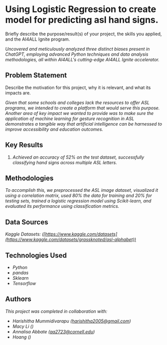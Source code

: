 # Using Logistic Regression to create model for predicting asl hand signs.

Briefly describe the purpose/result(s) of your project, the skills you applied, and the AI4ALL Ignite program.

*Uncovered and meticulously analyzed three distinct biases present in ChatGPT, employing advanced Python techniques and data analysis methodologies, all within AI4ALL's cutting-edge AI4ALL Ignite accelerator.*


## Problem Statement <!--- do not change this line -->
Describe the motivation for this project, why it is relevant, and what its impacts are.

*Given that some schools and colleges lack the resources to offer ASL programs, we intended to create a platform that would serve this purpose. Another area of key impact we wanted to provide was to make sure the application of machine learning for gesture recognition in ASL demonstrates a tangible way that artificial intelligence can be harnessed to improve accessibility and education outcomes.*

## Key Results <!--- do not change this line -->

1. *Achieved an accuracy of 52% on the test dataset, successfully classifying hand signs across multiple ASL letters.*

## Methodologies <!--- do not change this line -->

*To accomplish this, we preprocessed the ASL image dataset, visualized it using a correlation matrix, used 80% the data for training and 20% for testing sets, trained a logistic regression model using Scikit-learn, and evaluated its performance using classification metrics.*

## Data Sources <!--- do not change this line -->

*Kaggle Datasets: ([https://www.kaggle.com/datasets](https://www.kaggle.com/datasets/grassknoted/asl-alphabet))*

## Technologies Used <!--- do not change this line -->
- *Python*
- *pandas*
- *Sklearn*
- *Tensorflow*

## Authors <!--- do not change this line -->

*This project was completed in collaboration with:*
- *Harishitha Mummidivarapu ([harishitha2005@gmail.com](harishitha2005@gmail.com))*
- *Macy Li ([](mailto:))*
- *Annalisa Abbate ([aa2723@cornell.edu](mailto:))*
- *Hoang ([](mailto:))*
